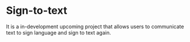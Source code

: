 # Sign-to-text
It is a in-development upcoming project that allows users to communicate text to sign language and sign to text again.
